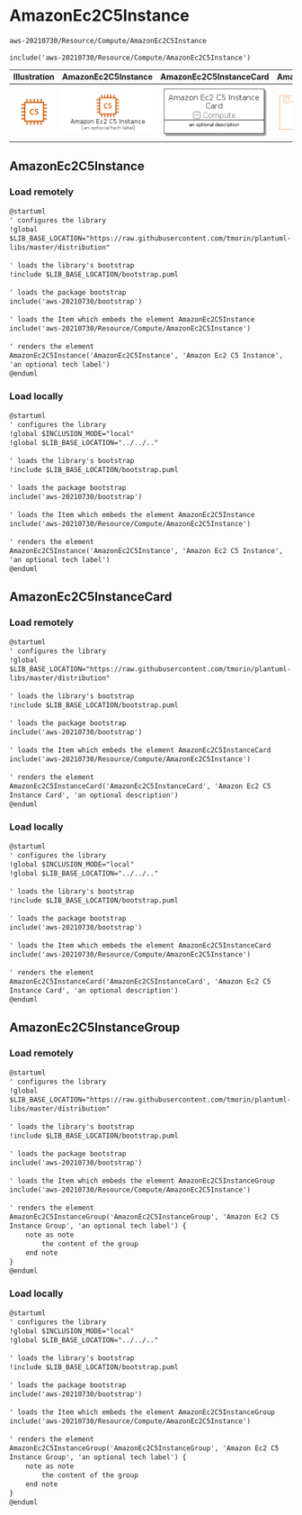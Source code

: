 # AmazonEc2C5Instance


```text
aws-20210730/Resource/Compute/AmazonEc2C5Instance
```

```text
include('aws-20210730/Resource/Compute/AmazonEc2C5Instance')
```



| Illustration | AmazonEc2C5Instance | AmazonEc2C5InstanceCard | AmazonEc2C5InstanceGroup |
| :---: | :---: | :---: | :---: |
| ![illustration for Illustration](../../../aws-20210730/Resource/Compute/AmazonEc2C5Instance.png) | ![illustration for AmazonEc2C5Instance](../../../aws-20210730/Resource/Compute/AmazonEc2C5Instance.Local.png) | ![illustration for AmazonEc2C5InstanceCard](../../../aws-20210730/Resource/Compute/AmazonEc2C5InstanceCard.Local.png) | ![illustration for AmazonEc2C5InstanceGroup](../../../aws-20210730/Resource/Compute/AmazonEc2C5InstanceGroup.Local.png) |




## AmazonEc2C5Instance

### Load remotely
```plantuml
@startuml
' configures the library
!global $LIB_BASE_LOCATION="https://raw.githubusercontent.com/tmorin/plantuml-libs/master/distribution"

' loads the library's bootstrap
!include $LIB_BASE_LOCATION/bootstrap.puml

' loads the package bootstrap
include('aws-20210730/bootstrap')

' loads the Item which embeds the element AmazonEc2C5Instance
include('aws-20210730/Resource/Compute/AmazonEc2C5Instance')

' renders the element
AmazonEc2C5Instance('AmazonEc2C5Instance', 'Amazon Ec2 C5 Instance', 'an optional tech label')
@enduml
```

### Load locally
```plantuml
@startuml
' configures the library
!global $INCLUSION_MODE="local"
!global $LIB_BASE_LOCATION="../../.."

' loads the library's bootstrap
!include $LIB_BASE_LOCATION/bootstrap.puml

' loads the package bootstrap
include('aws-20210730/bootstrap')

' loads the Item which embeds the element AmazonEc2C5Instance
include('aws-20210730/Resource/Compute/AmazonEc2C5Instance')

' renders the element
AmazonEc2C5Instance('AmazonEc2C5Instance', 'Amazon Ec2 C5 Instance', 'an optional tech label')
@enduml
```

## AmazonEc2C5InstanceCard

### Load remotely
```plantuml
@startuml
' configures the library
!global $LIB_BASE_LOCATION="https://raw.githubusercontent.com/tmorin/plantuml-libs/master/distribution"

' loads the library's bootstrap
!include $LIB_BASE_LOCATION/bootstrap.puml

' loads the package bootstrap
include('aws-20210730/bootstrap')

' loads the Item which embeds the element AmazonEc2C5InstanceCard
include('aws-20210730/Resource/Compute/AmazonEc2C5Instance')

' renders the element
AmazonEc2C5InstanceCard('AmazonEc2C5InstanceCard', 'Amazon Ec2 C5 Instance Card', 'an optional description')
@enduml
```

### Load locally
```plantuml
@startuml
' configures the library
!global $INCLUSION_MODE="local"
!global $LIB_BASE_LOCATION="../../.."

' loads the library's bootstrap
!include $LIB_BASE_LOCATION/bootstrap.puml

' loads the package bootstrap
include('aws-20210730/bootstrap')

' loads the Item which embeds the element AmazonEc2C5InstanceCard
include('aws-20210730/Resource/Compute/AmazonEc2C5Instance')

' renders the element
AmazonEc2C5InstanceCard('AmazonEc2C5InstanceCard', 'Amazon Ec2 C5 Instance Card', 'an optional description')
@enduml
```

## AmazonEc2C5InstanceGroup

### Load remotely
```plantuml
@startuml
' configures the library
!global $LIB_BASE_LOCATION="https://raw.githubusercontent.com/tmorin/plantuml-libs/master/distribution"

' loads the library's bootstrap
!include $LIB_BASE_LOCATION/bootstrap.puml

' loads the package bootstrap
include('aws-20210730/bootstrap')

' loads the Item which embeds the element AmazonEc2C5InstanceGroup
include('aws-20210730/Resource/Compute/AmazonEc2C5Instance')

' renders the element
AmazonEc2C5InstanceGroup('AmazonEc2C5InstanceGroup', 'Amazon Ec2 C5 Instance Group', 'an optional tech label') {
    note as note
        the content of the group
    end note
}
@enduml
```

### Load locally
```plantuml
@startuml
' configures the library
!global $INCLUSION_MODE="local"
!global $LIB_BASE_LOCATION="../../.."

' loads the library's bootstrap
!include $LIB_BASE_LOCATION/bootstrap.puml

' loads the package bootstrap
include('aws-20210730/bootstrap')

' loads the Item which embeds the element AmazonEc2C5InstanceGroup
include('aws-20210730/Resource/Compute/AmazonEc2C5Instance')

' renders the element
AmazonEc2C5InstanceGroup('AmazonEc2C5InstanceGroup', 'Amazon Ec2 C5 Instance Group', 'an optional tech label') {
    note as note
        the content of the group
    end note
}
@enduml
```

